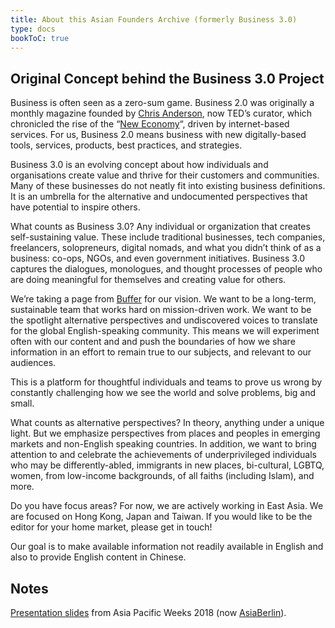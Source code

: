 ```yaml
---
title: About this Asian Founders Archive (formerly Business 3.0)
type: docs
bookToC: true
---
```


## Original Concept behind the Business 3.0 Project

Business is often seen as a zero-sum game. Business 2.0 was originally a monthly magazine founded by [Chris Anderson](https://en.wikipedia.org/wiki/Chris_Anderson_(TED)), now TED’s curator, which chronicled the rise of the “[New Economy](https://en.wikipedia.org/wiki/New_Economy)“, driven by internet-based services. For us, Business 2.0 means business with new digitally-based tools, services, products, best practices, and strategies.

Business 3.0 is an evolving concept about how individuals and organisations create value and thrive for their customers and communities. Many of these businesses do not neatly fit into existing business definitions. It is an umbrella for the alternative and undocumented perspectives that have potential to inspire others.

What counts as Business 3.0? Any individual or organization that creates self-sustaining value. These include traditional businesses, tech companies, freelancers, solopreneurs, digital nomads, and what you didn’t think of as a business: co-ops, NGOs, and even government initiatives. Business 3.0 captures the dialogues, monologues, and thought processes of people who are doing meaningful for themselves and creating value for others.

We’re taking a page from [Buffer](https://open.buffer.com/) for our vision. We want to be a long-term, sustainable team that works hard on mission-driven work. We want to be the spotlight alternative perspectives and undiscovered voices to translate for the global English-speaking community. This means we will experiment often with our content and and push the boundaries of how we share information in an effort to remain true to our subjects, and relevant to our audiences.

This is a platform for thoughtful individuals and teams to prove us wrong by constantly challenging how we see the world and solve problems, big and small.

What counts as alternative perspectives? In theory, anything under a unique light. But we emphasize perspectives from places and peoples in emerging markets and non-English speaking countries. In addition, we want to bring attention to and celebrate the achievements of underprivileged individuals who may be differently-abled, immigrants in new places, bi-cultural, LGBTQ, women, from low-income backgrounds, of all faiths (including Islam), and more.

Do you have focus areas? For now, we are actively working in East Asia. We are focused on Hong Kong, Japan and Taiwan. If you would like to be the editor for your home market, please get in touch!

Our goal is to make available information not readily available in English and also to provide English content in Chinese.

## Notes

[Presentation slides](https://www.slideshare.net/AthenaLam/curating-business-upgrades-and-product-innovations-from-east-asia?ref=https://b3p0.org/about-business-3-0/) from Asia Pacific Weeks 2018 (now [AsiaBerlin](https://asia.berlin)).
